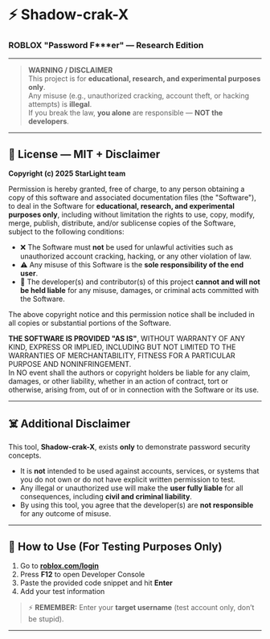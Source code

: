 # ⚡ Shadow-crak-X
### ROBLOX "Password F***er" — Research Edition

---

> **WARNING / DISCLAIMER**  
> This project is for **educational, research, and experimental purposes only**.  
> Any misuse (e.g., unauthorized cracking, account theft, or hacking attempts) is **illegal**.  
> If you break the law, **you alone** are responsible — **NOT the developers**.

---

## 📜 License — MIT + Disclaimer

**Copyright (c) 2025 StarLight team**

Permission is hereby granted, free of charge, to any person obtaining a copy
of this software and associated documentation files (the "Software"), to deal
in the Software for **educational, research, and experimental purposes only**,
including without limitation the rights to use, copy, modify, merge, publish,
distribute, and/or sublicense copies of the Software, subject to the following
conditions:

- ❌ The Software must **not** be used for unlawful activities such as unauthorized
  account cracking, hacking, or any other violation of law.  
- ⚠️ Any misuse of this Software is the **sole responsibility of the end user**.  
- 🛑 The developer(s) and contributor(s) of this project **cannot and will not be held liable**
  for any misuse, damages, or criminal acts committed with the Software.  

The above copyright notice and this permission notice shall be included in all
copies or substantial portions of the Software.

**THE SOFTWARE IS PROVIDED "AS IS"**, WITHOUT WARRANTY OF ANY KIND, EXPRESS OR
IMPLIED, INCLUDING BUT NOT LIMITED TO THE WARRANTIES OF MERCHANTABILITY,
FITNESS FOR A PARTICULAR PURPOSE AND NONINFRINGEMENT.  
In NO event shall the authors or copyright holders be liable for any claim,
damages, or other liability, whether in an action of contract, tort or otherwise,
arising from, out of or in connection with the Software or its use.

---

## ☠️ Additional Disclaimer

This tool, **Shadow-crak-X**, exists **only** to demonstrate password security concepts.

- It is **not** intended to be used against accounts, services, or systems that you
  do not own or do not have explicit written permission to test.  
- Any illegal or unauthorized use will make the **user fully liable** for
  all consequences, including **civil and criminal liability**.  
- By using this tool, you agree that the developer(s) are **not responsible**
  for any outcome of misuse.

---

## 🚀 How to Use (For Testing Purposes Only)

1. Go to **[roblox.com/login](https://roblox.com/login)**  
2. Press **F12** to open Developer Console  
3. Paste the provided code snippet and hit **Enter**  
4. Add your test information  

> ⚡ **REMEMBER:** Enter your **target username** (test account only, don’t be stupid).  

---
